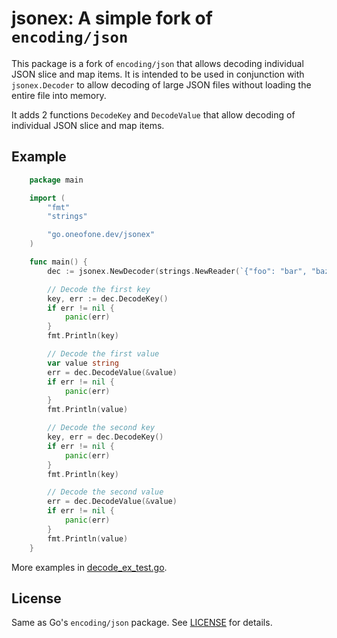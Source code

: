 # jsonex: A simple fork of `encoding/json`

This package is a fork of `encoding/json` that allows decoding individual JSON slice and map items. It is intended to be used in conjunction with `jsonex.Decoder` to allow decoding of large JSON files without loading the entire file into memory.

It adds 2 functions `DecodeKey` and `DecodeValue` that allow decoding of individual JSON slice and map items.

## Example

```go
	package main

	import (
		"fmt"
		"strings"

		"go.oneofone.dev/jsonex"
	)

	func main() {
		dec := jsonex.NewDecoder(strings.NewReader(`{"foo": "bar", "baz": "qux"}`))

		// Decode the first key
		key, err := dec.DecodeKey()
		if err != nil {
			panic(err)
		}
		fmt.Println(key)

		// Decode the first value
		var value string
		err = dec.DecodeValue(&value)
		if err != nil {
			panic(err)
		}
		fmt.Println(value)

		// Decode the second key
		key, err = dec.DecodeKey()
		if err != nil {
			panic(err)
		}
		fmt.Println(key)

		// Decode the second value
		err = dec.DecodeValue(&value)
		if err != nil {
			panic(err)
		}
		fmt.Println(value)
	}
```

More examples in [decode_ex_test.go](decode_ex_test.go).

## License

Same as Go's `encoding/json` package. See [LICENSE](LICENSE) for details.
